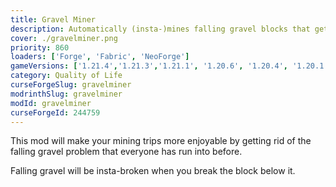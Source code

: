 ```yaml
---
title: Gravel Miner
description: Automatically (insta-)mines falling gravel blocks that get in your way while mining.
cover: ./gravelminer.png
priority: 860
loaders: ['Forge', 'Fabric', 'NeoForge']
gameVersions: ['1.21.4','1.21.3','1.21.1', '1.20.6', '1.20.4', '1.20.1']
category: Quality of Life
curseForgeSlug: gravelminer
modrinthSlug: gravelminer
modId: gravelminer
curseForgeId: 244759
---
```


This mod will make your mining trips more enjoyable by getting rid of the falling gravel problem that everyone has run into before.

Falling gravel will be insta-broken when you break the block below it.